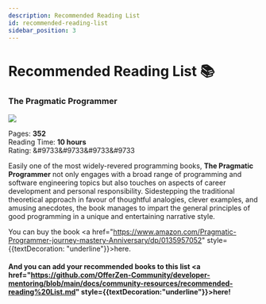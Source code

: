 ```yaml
---
description: Recommended Reading List
id: recommended-reading-list
sidebar_position: 3
---
```


# Recommended Reading List 📚

### The Pragmatic Programmer

![](<//img/assets/pragmatic-programmer.jpg>)

Pages: **352**   
Reading Time: **10 hours**  
Rating: &#9733&#9733&#9733&#9733

Easily one of the most widely-revered programming books, **The Pragmatic Programmer** not only engages with a broad range of programming and software engineering topics but also touches on aspects of career development and personal responsibility. Sidestepping the traditional theoretical approach in favour of thoughtful analogies, clever examples, and amusing anecdotes, the book manages to impart the general principles of good programming in a unique and entertaining narrative style.

<!-- markdownlint-disable MD033 -->
You can buy the book <a href="https://www.amazon.com/Pragmatic-Programmer-journey-mastery-Anniversary/dp/0135957052" style={{textDecoration: "underline"}}>here</a>.

#### And you can add your recommended books to this list <a href="https://github.com/OfferZen-Community/developer-mentoring/blob/main/docs/community-resources/recommended-reading%20List.md" style={{textDecoration:"underline"}}>here!</a>